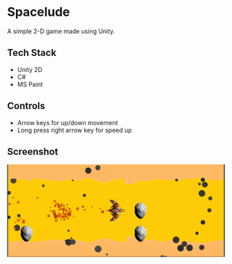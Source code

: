 # Spacelude
A simple 2-D game made using Unity.

## Tech Stack
- Unity 2D
- C#
- MS Paint

## Controls
- Arrow keys for up/down movement
- Long press right arrow key for speed up

## Screenshot
![alt text](https://github.com/Ishan-001/Spacelude/blob/master/spacelude.png)

